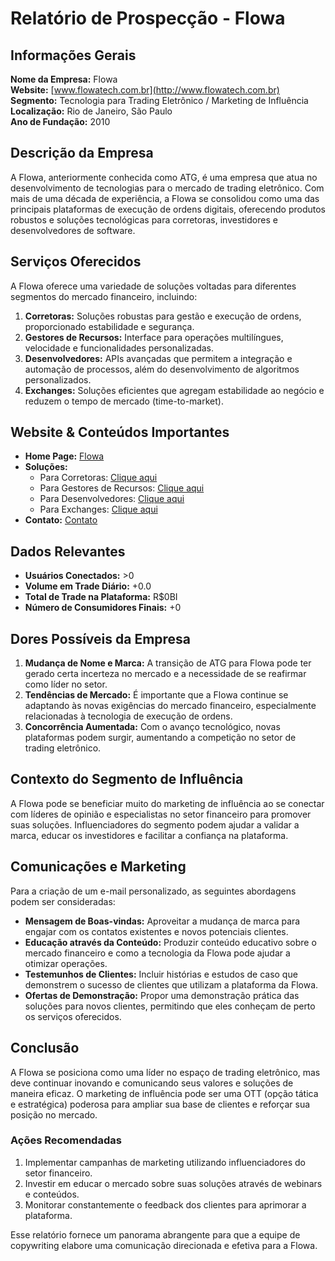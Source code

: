 # Relatório de Prospecção - Flowa

## Informações Gerais
**Nome da Empresa:** Flowa  
**Website:** [www.flowatech.com.br](http://www.flowatech.com.br)  
**Segmento:** Tecnologia para Trading Eletrônico / Marketing de Influência  
**Localização:** Rio de Janeiro, São Paulo  
**Ano de Fundação:** 2010

## Descrição da Empresa
A Flowa, anteriormente conhecida como ATG, é uma empresa que atua no desenvolvimento de tecnologias para o mercado de trading eletrônico. Com mais de uma década de experiência, a Flowa se consolidou como uma das principais plataformas de execução de ordens digitais, oferecendo produtos robustos e soluções tecnológicas para corretoras, investidores e desenvolvedores de software.

## Serviços Oferecidos
A Flowa oferece uma variedade de soluções voltadas para diferentes segmentos do mercado financeiro, incluindo:

1. **Corretoras:** Soluções robustas para gestão e execução de ordens, proporcionado estabilidade e segurança.
2. **Gestores de Recursos:** Interface para operações multilíngues, velocidade e funcionalidades personalizadas.
3. **Desenvolvedores:** APIs avançadas que permitem a integração e automação de processos, além do desenvolvimento de algoritmos personalizados.
4. **Exchanges:** Soluções eficientes que agregam estabilidade ao negócio e reduzem o tempo de mercado (time-to-market).

## Website & Conteúdos Importantes
- **Home Page:** [Flowa](http://www.flowatech.com.br/home)
- **Soluções:** 
  - Para Corretoras: [Clique aqui](http://www.flowatech.com.br/solucoes/para-corretoras)
  - Para Gestores de Recursos: [Clique aqui](http://www.flowatech.com.br/solucoes/para-investidores)
  - Para Desenvolvedores: [Clique aqui](http://www.flowatech.com.br/solucoes/para-desenvolvedores-api)
  - Para Exchanges: [Clique aqui](http://www.flowatech.com.br/solucoes/para-exchange)
- **Contato:** [Contato](http://www.flowatech.com.br/contato)

## Dados Relevantes
- **Usuários Conectados:** >0
- **Volume em Trade Diário:** +0.0
- **Total de Trade na Plataforma:** R$0BI
- **Número de Consumidores Finais:** +0

## Dores Possíveis da Empresa
1. **Mudança de Nome e Marca:** A transição de ATG para Flowa pode ter gerado certa incerteza no mercado e a necessidade de se reafirmar como líder no setor.
2. **Tendências de Mercado:** É importante que a Flowa continue se adaptando às novas exigências do mercado financeiro, especialmente relacionadas à tecnologia de execução de ordens.
3. **Concorrência Aumentada:** Com o avanço tecnológico, novas plataformas podem surgir, aumentando a competição no setor de trading eletrônico.

## Contexto do Segmento de Influência
A Flowa pode se beneficiar muito do marketing de influência ao se conectar com líderes de opinião e especialistas no setor financeiro para promover suas soluções. Influenciadores do segmento podem ajudar a validar a marca, educar os investidores e facilitar a confiança na plataforma.

## Comunicações e Marketing
Para a criação de um e-mail personalizado, as seguintes abordagens podem ser consideradas:
- **Mensagem de Boas-vindas:** Aproveitar a mudança de marca para engajar com os contatos existentes e novos potenciais clientes.
- **Educação através da Conteúdo:** Produzir conteúdo educativo sobre o mercado financeiro e como a tecnologia da Flowa pode ajudar a otimizar operações.
- **Testemunhos de Clientes:** Incluir histórias e estudos de caso que demonstrem o sucesso de clientes que utilizam a plataforma da Flowa.
- **Ofertas de Demonstração:** Propor uma demonstração prática das soluções para novos clientes, permitindo que eles conheçam de perto os serviços oferecidos.

## Conclusão
A Flowa se posiciona como uma líder no espaço de trading eletrônico, mas deve continuar inovando e comunicando seus valores e soluções de maneira eficaz. O marketing de influência pode ser uma OTT (opção tática e estratégica) poderosa para ampliar sua base de clientes e reforçar sua posição no mercado.

### Ações Recomendadas
1. Implementar campanhas de marketing utilizando influenciadores do setor financeiro.
2. Investir em educar o mercado sobre suas soluções através de webinars e conteúdos.
3. Monitorar constantemente o feedback dos clientes para aprimorar a plataforma.

Esse relatório fornece um panorama abrangente para que a equipe de copywriting elabore uma comunicação direcionada e efetiva para a Flowa.